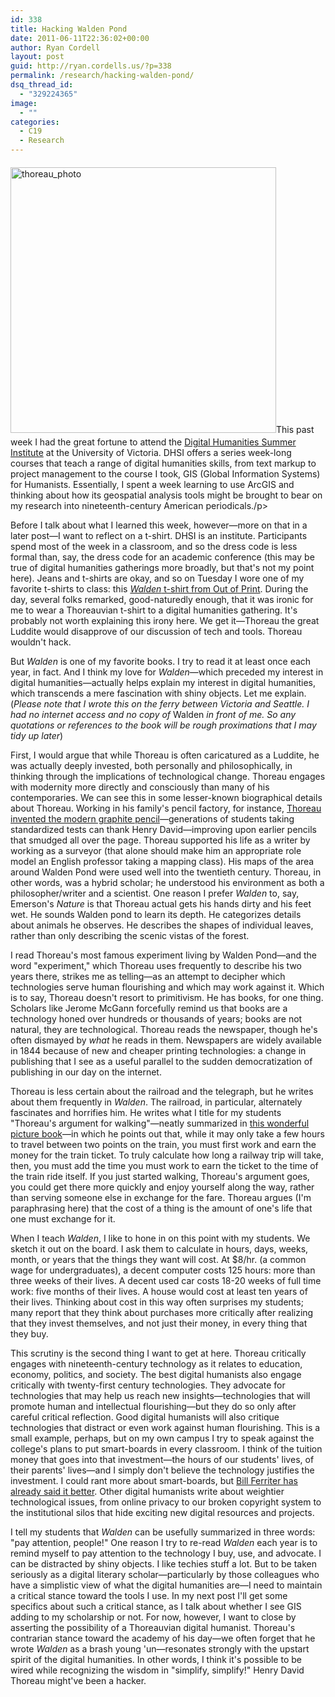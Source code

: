 ```yaml
---
id: 338
title: Hacking Walden Pond
date: 2011-06-11T22:36:02+00:00
author: Ryan Cordell
layout: post
guid: http://ryan.cordells.us/?p=338
permalink: /research/hacking-walden-pond/
dsq_thread_id:
  - "329224365"
image:
  - ""
categories:
  - C19
  - Research
---
```

<a href="http://www.outofprintclothing.com/ProductDetails.asp?ProductCode=b-1023"><img style="width: 425px;height: 425px;margin-top: 6px;margin-bottom: 6px" src="http://www.outofprintclothing.com/v/vspfiles/photos/B-1023-2T.jpg" alt="thoreau_photo" width="255" height="255" /></a>This past week I had the great fortune to attend the <a href="http://dhsi.org/">Digital Humanities Summer Institute</a> at the University of Victoria. DHSI offers a series week-long courses that teach a range of digital humanities skills, from text markup to project management to the course I took, GIS (Global Information Systems) for Humanists. Essentially, I spent a week learning to use ArcGIS and thinking about how its geospatial analysis tools might be brought to bear on my research into nineteenth-century American periodicals./p&gt;

Before I talk about what I learned this week, however—more on that in a later post—I want to reflect on a t-shirt. DHSI is an institute. Participants spend most of the week in a classroom, and so the dress code is less formal than, say, the dress code for an academic conference (this may be true of digital humanities gatherings more broadly, but that's not my point here). Jeans and t-shirts are okay, and so on Tuesday I wore one of my favorite t-shirts to class: this <a href="http://www.outofprintclothing.com/ProductDetails.asp?ProductCode=b-1023"> <em>Walden</em> t-shirt from </a><a href="http://www.outofprintclothing.com/">Out of Print</a>. During the day, several folks remarked, good-naturedly enough, that it was ironic for me to wear a Thoreauvian t-shirt to a digital humanities gathering. It's probably not worth explaining this irony here. We get it—Thoreau the great Luddite would disapprove of our discussion of tech and tools. Thoreau wouldn't hack.<!--more-->

But <em>Walden</em> is one of my favorite books. I try to read it at least once each year, in fact. And I think my love for <em>Walden</em>—which preceded my interest in digital humanities—actually helps explain my interest in digital humanities, which transcends a mere fascination with shiny objects. Let me explain. (<em>Please note that I wrote this on the ferry between Victoria and Seattle. I had no internet access and no copy of </em> Walden <em>in front of me. So any quotations or references to the book will be rough proximations that I may tidy up later</em>)

First, I would argue that while Thoreau is often caricatured as a Luddite, he was actually deeply invested, both personally and philosophically, in thinking through the implications of technological change. Thoreau engages with modernity more directly and consciously than many of his contemporaries. We can see this in some lesser-known biographical details about Thoreau. Working in his family's pencil factory, for instance, <a href="http://uh.edu/engines/epi339.htm">Thoreau invented the modern graphite pencil</a>—generations of students taking standardized tests can thank Henry David—improving upon earlier pencils that smudged all over the page. Thoreau supported his life as a writer by working as a surveyor (that alone should make him an appropriate role model an English professor taking a mapping class). His maps of the area around Walden Pond were used well into the twentieth century. Thoreau, in other words, was a hybrid scholar; he understood his environment as both a philosopher/writer and a scientist. One reason I prefer <em>Walden</em> to, say, Emerson's <em>Nature</em> is that Thoreau actual gets his hands dirty and his feet wet. He sounds Walden pond to learn its depth. He categorizes details about animals he observes. He describes the shapes of individual leaves, rather than only describing the scenic vistas of the forest.

I read Thoreau's most famous experiment living by Walden Pond—and the word "experiment," which Thoreau uses frequently to describe his two years there, strikes me as telling—as an attempt to decipher which technologies serve human flourishing and which may work against it. Which is to say, Thoreau doesn't resort to primitivism. He has books, for one thing. Scholars like Jerome McGann forcefully remind us that books are a technology honed over hundreds or thousands of years; books are not natural, they are technological. Thoreau reads the newspaper, though he's often dismayed by <em>what</em> he reads in them. Newspapers are widely available in 1844 because of new and cheaper printing technologies: a change in publishing that I see as a useful parallel to the sudden democratization of publishing in our day on the internet.

Thoreau is less certain about the railroad and the telegraph, but he writes about them frequently in <em>Walden</em>. The railroad, in particular, alternately fascinates and horrifies him. He writes what I title for my students "Thoreau's argument for walking"—neatly summarized in <a href="children's book link">this wonderful picture book</a>—in which he points out that, while it may only take a few hours to travel between two points on the train, you must first work and earn the money for the train ticket. To truly calculate how long a railway trip will take, then, you must add the time you must work to earn the ticket to the time of the train ride itself. If you just started walking, Thoreau's argument goes, you could get there more quickly and enjoy yourself along the way, rather than serving someone else in exchange for the fare. Thoreau argues (I'm paraphrasing here) that the cost of a thing is the amount of one's life that one must exchange for it.

When I teach <em>Walden</em>, I like to hone in on this point with my students. We sketch it out on the board. I ask them to calculate in hours, days, weeks, month, or years that the things they want will cost. At $8/hr. (a common wage for undergraduates), a decent computer costs 125 hours: more than three weeks of their lives. A decent used car costs 18-20 weeks of full time work: five months of their lives. A house would cost at least ten years of their lives. Thinking about cost in this way often surprises my students; many report that they think about purchases more critically after realizing that they invest themselves, and not just their money, in every thing that they buy.

This scrutiny is the second thing I want to get at here. Thoreau critically engages with nineteenth-century technology as it relates to education, economy, politics, and society. The best digital humanists also engage critically with twenty-first century technologies. They advocate for technologies that may help us reach new insights—technologies that will promote human and intellectual flourishing—but they do so only after careful critical reflection. Good digital humanists will also critique technologies that distract or even work against human flourishing. This is a small example, perhaps, but on my own campus I try to speak against the college's plans to put smart-boards in every classroom. I think of the tuition money that goes into that investment—the hours of our students' lives, of their parents' lives—and I simply don't believe the technology justifies the investment. I could rant more about smart-boards, but <a href="http://teacherleaders.typepad.com/the_tempered_radical/2010/01/wasting-money-on-whiteboards.html">Bill Ferriter has already said it better</a>. Other digital humanists write about weightier technological issues, from online privacy to our broken copyright system to the institutional silos that hide exciting new digital resources and projects.

I tell my students that <em>Walden</em> can be usefully summarized in three words: "pay attention, people!" One reason I try to re-read <em>Walden</em> each year is to remind myself to pay attention to the technology I buy, use, and advocate. I can be distracted by shiny objects. I like techies stuff a lot. But to be taken seriously as a digital literary scholar—particularly by those colleagues who have a simplistic view of what the digital humanities are—I need to maintain a critical stance toward the tools I use. In my next post I'll get some specifics about such a critical stance, as I talk about whether I see GIS adding to my scholarship or not.  For now, however, I want to close by asserting the possibility of a Thoreauvian digital humanist. Thoreau's contrarian stance toward the academy of his day—we often forget that he wrote <em>Walden</em> as a brash young 'un—resonates strongly with the upstart spirit of the digital humanities. In other words, I think it's possible to be wired while recognizing the wisdom in "simplify, simplify!" Henry David Thoreau might've been a hacker.